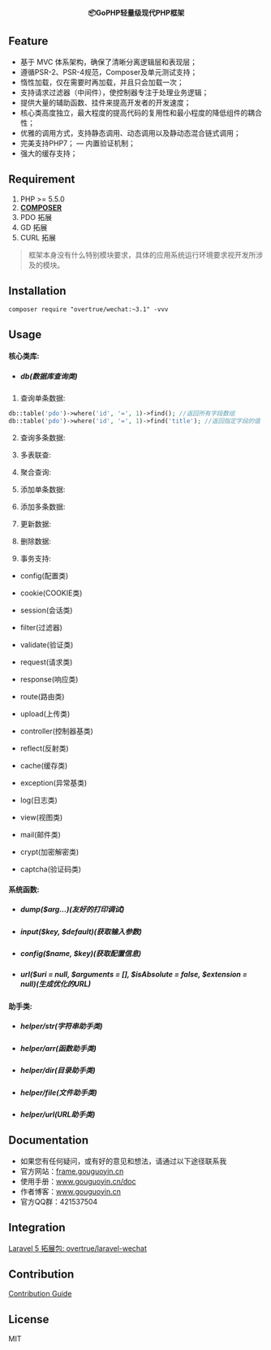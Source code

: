 <p align="center">
    <b>📦GoPHP轻量级现代PHP框架</b>
</p>

## Feature

 - 基于 MVC 体系架构，确保了清晰分离逻辑层和表现层；
 - 遵循PSR-2、PSR-4规范，Composer及单元测试支持；
 - 惰性加载，仅在需要时再加载，并且只会加载一次；
 - 支持请求过滤器（中间件），使控制器专注于处理业务逻辑；
 - 提供大量的辅助函数、挂件来提高开发者的开发速度；
 - 核心类高度独立，最大程度的提高代码的复用性和最小程度的降低组件的耦合性；
 - 优雅的调用方式，支持静态调用、动态调用以及静动态混合链式调用；
 - 完美支持PHP7；
 — 内置验证机制；
 - 强大的缓存支持；

## Requirement

1. PHP >= 5.5.0
2. **[COMPOSER](https://getcomposer.org/)**
3. PDO 拓展
4. GD 拓展
5. CURL 拓展
> 框架本身没有什么特别模块要求，具体的应用系统运行环境要求视开发所涉及的模块。

## Installation

```shell
composer require "overtrue/wechat:~3.1" -vvv
```

## Usage

#### 核心类库:

* ##### db(数据库查询类)
1. 查询单条数据:

```php
db::table('pdo')->where('id', '=', 1)->find(); //返回所有字段数组
db::table('pdo')->where('id', '=', 1)->find('title'); //返回指定字段的值
```

2. 查询多条数据:

3. 多表联查:

4. 聚合查询:

5. 添加单条数据:

6. 添加多条数据:

7. 更新数据:

8. 删除数据:

9. 事务支持:

* config(配置类)

* cookie(COOKIE类)

* session(会话类)

* filter(过滤器)

* validate(验证类)

* request(请求类)

* response(响应类)

* route(路由类)

* upload(上传类)

* controller(控制器基类)

* reflect(反射类)

* cache(缓存类)

* exception(异常基类)

* log(日志类)

* view(视图类)

* mail(邮件类)

* crypt(加密解密类)

* captcha(验证码类)

#### 系统函数:

* ##### dump($arg...)(友好的打印调试)

* ##### input($key, $default)(获取输入参数)

* ##### config($name, $key)(获取配置信息)

* ##### url($uri = null, $arguments = [], $isAbsolute = false, $extension = null)(生成优化的URL)

#### 助手类:

* ##### helper/str(字符串助手类)

* ##### helper/arr(函数助手类)

* ##### helper/dir(目录助手类)

* ##### helper/file(文件助手类)

* ##### helper/url(URL助手类)

## Documentation

- 如果您有任何疑问，或有好的意见和想法，请通过以下途径联系我
- 官方网站：[frame.gouguoyin.cn](http://frame.gouguoyin.cn)
- 使用手册：www.gouguoyin.cn/doc
- 作者博客：www.gouguoyin.cn
- 官方QQ群：421537504

## Integration

[Laravel 5 拓展包: overtrue/laravel-wechat](https://github.com/overtrue/laravel-wechat)

## Contribution

[Contribution Guide](.github/CONTRIBUTING.md)

## License

MIT
